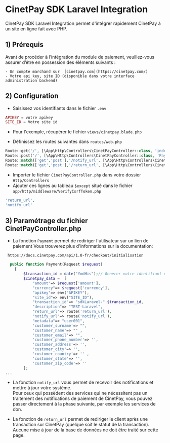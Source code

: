 # CinetPay SDK Laravel Integration

CinetPay SDK Laravel Integration permet d'intégrer rapidement CinetPay à un site en ligne fait avec PHP.

## 1) Prérequis
Avant de procéder à l’intégration du module de paiement, veuillez-vous assurer d’être en possession des éléments suivants :

    - Un compte marchand sur  [cinetpay.com](https://cinetpay.com/)
    - Votre api key, site ID (disponible dans votre interface administration backend)

## 2) Configuration

- Saisissez vos identifiants dans le fichier ``.env``

```php
APIKEY = votre apikey
SITE_ID = Votre site id
```

- Pour l'exemple, récupérer le fichier ``views/cinetpay.blade.php``

- Définissez les routes suivantes dans ``routes/web.php``

```php
Route::get('/', [\App\Http\Controllers\CinetPayController::class, 'index']);
Route::post('/', [\App\Http\Controllers\CinetPayController::class, 'Payment']);
Route::match(['get','post'],'/notify_url', [\App\Http\Controllers\CinetPayController::class, 'notify_url'])->name('notify_url');
Route::match(['get','post'],'/return_url', [\App\Http\Controllers\CinetPayController::class, 'return_url'])->name('return_url');
```

- Importer le fichier ``CinetPayController.php`` dans votre dossier ``Http/Controllers``
- Ajouter ces lignes au tableau `$except` situé dans le fichier ``app/http/middleware/VerifyCsrfToken.php``
```php
'return_url',
'notify_url'
```

## 3) Paramétrage du fichier CinetPayController.php
- La fonction `Payment` permet de rediriger l'utilisateur sur un lien de paiement 
 Vous trouverez plus d'informations sur la documentation:
```url 
 https://docs.cinetpay.com/api/1.0-fr/checkout/initialisation
```

```php
  public function Payment(Request $request)
    {
        $transaction_id = date("YmdHis");// Generer votre identifiant de transaction
        $cinetpay_data =  [
            "amount"=> $request['amount'],
            "currency"=> $request['currency'],
            "apikey"=> env("APIKEY"),
            "site_id"=> env("SITE_ID"),
            "transaction_id"=> "sdkLaravel-".$transaction_id,
            "description"=> "TEST-Laravel",
            "return_url"=> route('return_url'),
            "notify_url"=> route('notify_url'),
            "metadata"=> "user001",
            'customer_surname'=> "",
            'customer_name'=> "" ,
            'customer_email'=> "",
            'customer_phone_number'=> '',
            'customer_address'=> '',
            'customer_city'=> '',
            'customer_country'=> '' ,
            'customer_state'=> '',
            'customer_zip_code'=> ''
        ];
...
```
- La fonction `notify_url` vous permet de recevoir des notifications et mettre à jour votre système. <br/> Pour ceux qui possèdent des services qui ne nécessitent pas un traitement des notifications de paiement de CinetPay,
vous pouvez passer directement à la phase suivante, par exemple les services de don.

- La fonction de `return_url` permet de rediriger le client après une transaction sur CinetPay (quelque soit le statut de la transaction). <br>
Aucune mise à jour de la base de données ne doit être traité sur cette page.




